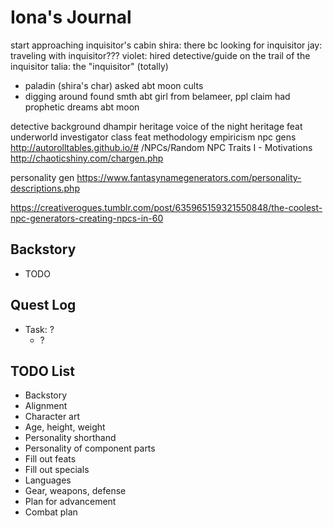 # Iona's Journal

start approaching inquisitor's cabin
shira: there bc looking for inquisitor
jay: traveling with inquisitor???
violet: hired detective/guide on the trail of the inquisitor
talia: the "inquisitor" (totally)

- paladin (shira's char) asked abt moon cults
- digging around found smth abt girl from belameer, ppl claim had prophetic dreams abt moon








detective background
dhampir heritage
    voice of the night heritage feat
underworld investigator class feat
methodology empiricism
npc gens
http://autorolltables.github.io/# /NPCs/Random NPC Traits I - Motivations
http://chaoticshiny.com/chargen.php

personality gen
https://www.fantasynamegenerators.com/personality-descriptions.php

https://creativerogues.tumblr.com/post/635965159321550848/the-coolest-npc-generators-creating-npcs-in-60




## Backstory
- TODO

## Quest Log
- Task: ?
    - ?

## TODO List
- Backstory
- Alignment
- Character art
- Age, height, weight
- Personality shorthand
- Personality of component parts
- Fill out feats
- Fill out specials
- Languages
- Gear, weapons, defense
- Plan for advancement
- Combat plan
